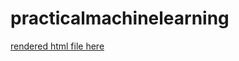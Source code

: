 # practicalmachinelearning

[rendered html file here](https://github.com/RFanalytics/practicalmachinelearning.git/Machine_learning_project.html/)



